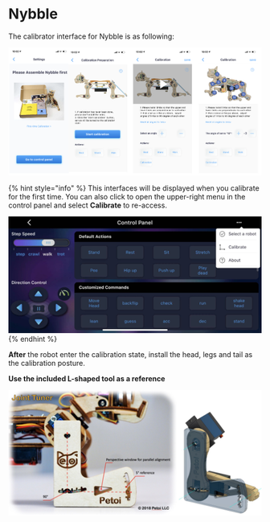 # Nybble

The calibrator interface for Nybble is as following:

![Calibration Interface](../../.gitbook/assets/Nybble_Cali_En.png)

{% hint style="info" %}
This interfaces will be displayed when you calibrate for the first time. You can also click to open the upper-right menu in the control panel and select **Calibrate** to re-access.

![](../../.gitbook/assets/Control_Cali_en.jpg)
{% endhint %}

**After** the robot enter the calibration state, install the head, legs and tail as the calibration posture.

**Use the included L-shaped tool as a reference**

![](<../../.gitbook/assets/Nybble-L (2).jpg>)
